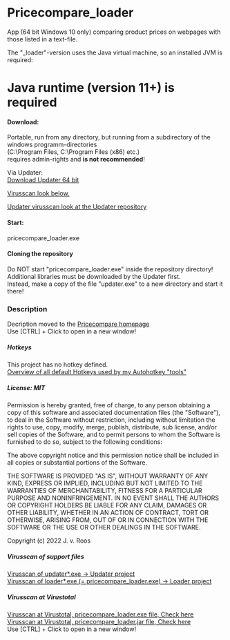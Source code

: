 # Pricecompare_loader
App (64 bit Windows 10 only) comparing product prices on webpages with those listed in a text-file.
  
The "_loader"-version uses the Java virtual machine, so an installed JVM is required:  

# Java runtime (version 11+) is required
  
#### Download:  
Portable, run from any directory, but running from a subdirectory of the windows programm-directories   
(C:\Program Files, C:\Program Files (x86) etc.)  
requires admin-rights and **is not recommended**!  
  
Via Updater:  
[Download Updater 64 bit](https://github.com/jvr-ks/pricecompare_loader/raw/main/updater.exe)  
  
<a href="#virusscan">Virusscan look below.</a>  
  
[Updater virusscan look at the Updater repository](https://github.com/jvr-ks/updater)  
  
#### Start:  
pricecompare_loader.exe  
  

#### Cloning the repository   
Do NOT start "pricecompare_loader.exe" inside the repository directory!  
Additional libraries must be downloaded by the Updater first.  
Instead, make a copy of the file "updater.exe" to a new directory and start it there!  
  
### Description  
Decription moved to the [Pricecompare homepage](https://www.jvr.de/pricecompare)  
Use [CTRL] + Click to open in a new window!  

 
##### Hotkeys  
This project has no hotkey defined.  
[Overview of all default Hotkeys used by my Autohotkey "tools"](https://github.com/jvr-ks/cmdlinedev/blob/main/hotkeys.md)  
   
##### License: MIT  
Permission is hereby granted, free of charge, to any person obtaining a copy of this software and associated documentation files (the "Software"), to deal in the Software without restriction, including without limitation the rights to use, copy, modify, merge, publish, distribute, sub license, and/or sell copies of the Software, and to permit persons to whom the Software is furnished to do so, subject to the following conditions:

The above copyright notice and this permission notice shall be included in all copies or substantial portions of the Software.

THE SOFTWARE IS PROVIDED "AS IS", WITHOUT WARRANTY OF ANY KIND, EXPRESS OR IMPLIED, INCLUDING BUT NOT LIMITED TO THE WARRANTIES OF MERCHANTABILITY, FITNESS FOR A PARTICULAR PURPOSE AND NONINFRINGEMENT. IN NO EVENT SHALL THE AUTHORS OR COPYRIGHT HOLDERS BE LIABLE FOR ANY CLAIM, DAMAGES OR OTHER LIABILITY, WHETHER IN AN ACTION OF CONTRACT, TORT OR OTHERWISE, ARISING FROM, OUT OF OR IN CONNECTION WITH THE SOFTWARE OR THE USE OR OTHER DEALINGS IN THE SOFTWARE.

Copyright (c) 2022 J. v. Roos
  
##### Virusscan of support files
[Virusscan of updater*.exe -> Updater project](https://github.com/jvr-ks/updater)  
[Virusscan of loader*.exe (= pricecompare_loader.exe) -> Loader project](https://github.com/jvr-ks/loader)  

<a name="virusscan">



##### Virusscan at Virustotal 
[Virusscan at Virustotal, pricecompare_loader.exe file, Check here](https://www.virustotal.com/gui/url/d4a6697267f692dc33e114acfc19590f46365abbd495e6908e8c73f53815b201/detection/u-d4a6697267f692dc33e114acfc19590f46365abbd495e6908e8c73f53815b201-1682773417
)  
[Virusscan at Virustotal, pricecompare_loader.jar file, Check here](https://www.virustotal.com/gui/url/81ad5881fca47460d303646047681dd654308205a570db34395801ce50a59a14/detection/u-81ad5881fca47460d303646047681dd654308205a570db34395801ce50a59a14-1682773417
)  
Use [CTRL] + Click to open in a new window! 
